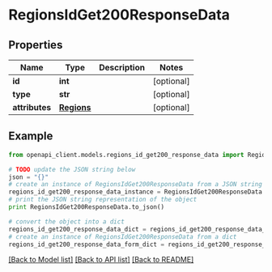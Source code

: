 # RegionsIdGet200ResponseData


## Properties
Name | Type | Description | Notes
------------ | ------------- | ------------- | -------------
**id** | **int** |  | [optional] 
**type** | **str** |  | [optional] 
**attributes** | [**Regions**](Regions.md) |  | [optional] 

## Example

```python
from openapi_client.models.regions_id_get200_response_data import RegionsIdGet200ResponseData

# TODO update the JSON string below
json = "{}"
# create an instance of RegionsIdGet200ResponseData from a JSON string
regions_id_get200_response_data_instance = RegionsIdGet200ResponseData.from_json(json)
# print the JSON string representation of the object
print RegionsIdGet200ResponseData.to_json()

# convert the object into a dict
regions_id_get200_response_data_dict = regions_id_get200_response_data_instance.to_dict()
# create an instance of RegionsIdGet200ResponseData from a dict
regions_id_get200_response_data_form_dict = regions_id_get200_response_data.from_dict(regions_id_get200_response_data_dict)
```
[[Back to Model list]](../README.md#documentation-for-models) [[Back to API list]](../README.md#documentation-for-api-endpoints) [[Back to README]](../README.md)


